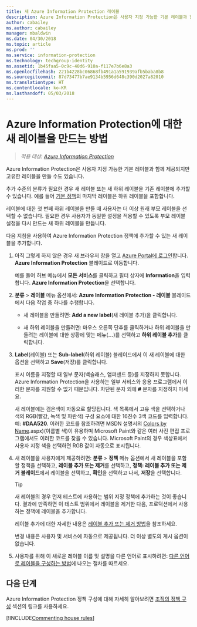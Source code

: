 ```yaml
---
title: 새 Azure Information Protection 레이블
description: Azure Information Protection은 사용자 지정 가능한 기본 레이블과 함께 제공되지만 사용자의 Information Protection 표시줄에 표시되는 고유의 레이블을 만들 수도 있습니다.
author: cabailey
ms.author: cabailey
manager: mbaldwin
ms.date: 04/30/2018
ms.topic: article
ms.prod: ''
ms.service: information-protection
ms.technology: techgroup-identity
ms.assetid: 1b45faa5-0c9c-40d6-910a-f117e7b6e8a3
ms.openlocfilehash: 221b4228bc06868fb491a1a591939afb5baba8b8
ms.sourcegitcommit: 87d73477b7ae9134b5956d648c390d2027a82010
ms.translationtype: HT
ms.contentlocale: ko-KR
ms.lasthandoff: 05/03/2018
---
```

# <a name="how-to-create-a-new-label-for-azure-information-protection"></a>Azure Information Protection에 대한 새 레이블을 만드는 방법

>*적용 대상: [Azure Information Protection](https://azure.microsoft.com/pricing/details/information-protection)*

Azure Information Protection은 사용자 지정 가능한 기본 레이블과 함께 제공되지만 고유한 레이블을 만들 수도 있습니다.

추가 수준의 분류가 필요한 경우 새 레이블 또는 새 하위 레이블을 기존 레이블에 추가할 수 있습니다. 예를 들어 [기본 정책](configure-policy-default.md)의 마지막 레이블은 하위 레이블을 포함합니다.

레이블에 대한 첫 번째 하위 레이블을 만들 때 사용자는 더 이상 원래 부모 레이블을 선택할 수 없습니다. 필요한 경우 사용자가 동일한 설정을 적용할 수 있도록 부모 레이블 설정을 다시 만드는 새 하위 레이블을 만듭니다.

다음 지침을 사용하여 Azure Information Protection 정책에 추가할 수 있는 새 레이블을 추가합니다.

1. 아직 그렇게 하지 않은 경우 새 브라우저 창을 열고 [Azure Portal에 로그인](configure-policy.md#signing-in-to-the-azure-portal)합니다. **Azure Information Protection** 블레이드로 이동합니다.
    
    예를 들어 허브 메뉴에서 **모든 서비스**를 클릭하고 필터 상자에 **Information**을 입력합니다. **Azure Information Protection**을 선택합니다.

2. **분류** > **레이블** 메뉴 옵션에서: **Azure Information Protection - 레이블** 블레이드에서 다음 작업 중 하나를 수행합니다.
    
    - 새 레이블을 만들려면: **Add a new label**(새 레이블 추가)을 클릭합니다.
    
    - 새 하위 레이블을 만들려면: 마우스 오른쪽 단추를 클릭하거나 하위 레이블을 만들려는 레이블에 대한 상황에 맞는 메뉴(**...**)를 선택하고 **하위 레이블 추가**를 클릭합니다.

4. **Label**(레이블) 또는 **Sub-label**(하위 레이블) 블레이드에서 이 새 레이블에 대한 옵션을 선택하고 **Save**(저장)를 클릭합니다.
    
    표시 이름을 지정할 때 일부 문자(백슬래스, 앰퍼샌드 등)를 지정하지 못합니다. Azure Information Protection을 사용하는 일부 서비스와 응용 프로그램에서 이러한 문자를 지원할 수 없기 때문입니다. 차단된 문자 외에 **#** 문자를 지정하지 마세요.    
    
    새 레이블에는 검은색이 자동으로 할당됩니다. 색 목록에서 고유 색을 선택하거나 색의 RGB(빨강, 녹색 및 파란색) 구성 요소에 대한 16진수 3색 코드를 입력합니다. 예: **#DAA520**. 이러한 코드를 참조하려면 MSDN 설명서의 [Colors by Name](https://msdn.microsoft.com/library/aa358802\(v=vs.85).aspx)(이름별 색)이 유용하며 Microsoft Paint와 같은 여러 사진 편집 프로그램에서도 이러한 코드를 찾을 수 있습니다. Microsoft Paint의 경우 색상표에서 사용자 지정 색을 선택하면 RGB 값이 자동으로 표시됩니다.

5. 새 레이블을 사용자에게 제공하려면: **분류** > **정책** 메뉴 옵션에서 새 레이블을 포함할 정책을 선택하고, **레이블 추가 또는 제거**를 선택하고, **정책: 레이블 추가 또는 제거 블레이드**에서 레이블을 선택하고, **확인**을 선택하고 나서, **저장**을 선택합니다.
    
    >[!TIP]
    >새 레이블의 경우 먼저 테스트에 사용하는 범위 지정 정책에 추가하는 것이 좋습니다. 결과에 만족하면 이 테스트 범위에서 레이블을 제거한 다음, 프로덕션에서 사용하는 정책에 레이블을 추가합니다.     
    
    레이블 추가에 대한 자세한 내용은 [레이블 추가 또는 제거 방법](configure-policy-add-remove-label.md)을 참조하세요.
    
    변경 내용은 사용자 및 서비스에 자동으로 제공됩니다. 더 이상 별도의 게시 옵션이 없습니다.

6. 사용자를 위해 이 새로운 레이블 이름 및 설명을 다른 언어로 표시하려면: [다른 언어로 레이블을 구성하는 방법](configure-policy-languages.md)에 나오는 절차를 따르세요. 

## <a name="next-steps"></a>다음 단계

Azure Information Protection 정책 구성에 대해 자세히 알아보려면 [조직의 정책 구성](configure-policy.md#configuring-your-organizations-policy) 섹션의 링크를 사용하세요.  

[!INCLUDE[Commenting house rules](../includes/houserules.md)]

